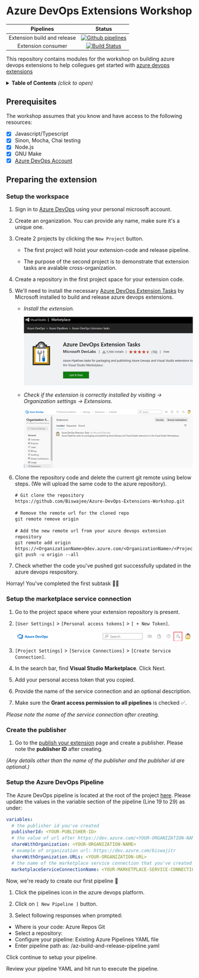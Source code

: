 # Azure DevOps Extensions Workshop

| Pipelines | Status |
| :--: | :--: |
| Extension build and release | [![Github pipelines](https://github.com/Biswajee/Azure-DevOps-Extensions-Workshop/actions/workflows/workflow.yaml/badge.svg?branch=master)](https://github.com/Biswajee/Azure-DevOps-Extensions-Workshop/actions/workflows/workflow.yaml) |
| Extension consumer | [![Build Status](https://biswajitr.visualstudio.com/Azure%20pipelines/_apis/build/status/extension-test?branchName=main)](https://biswajitr.visualstudio.com/Azure%20pipelines/_build/latest?definitionId=30&branchName=main) |

This repository contains modules for the workshop on building azure devops extensions
to help collegues get started with [azure devops extensions](https://docs.microsoft.com/en-us/azure/devops/extend/overview?view=azure-devops)

<details>
<summary><b>Table of Contents</b> <I>(click to open)</I></summary>

- [Azure DevOps Extensions Workshop](#azure-devops-extensions-workshop)
  - [Prerequisites](#prerequisites)
  - [Preparing the extension](#preparing-the-extension)
    - [Setup the workspace](#setup-the-workspace)
    - [Setup the marketplace service connection](#setup-the-marketplace-service-connection)
    - [Create the publisher](#create-the-publisher)
    - [Setup the Azure DevOps Pipeline](#setup-the-azure-devops-pipeline)

</details>

## Prerequisites

The workshop assumes that you know and have access to the following resources:

- [x] Javascript/Typescript
- [x] Sinon, Mocha, Chai testing
- [x] Node.js
- [x] GNU Make
- [x] [Azure DevOps Account](https://azure.microsoft.com/en-us/services/devops/)

## Preparing the extension

### Setup the workspace

1. Sign in to [Azure DevOps](https://dev.azure.com/) using your personal microsoft account.

2. Create an organization. You can provide any name, make sure it's a unique one.

3. Create 2 projects by clicking the `New Project` button.

    - The first project will hoist your extension-code and release pipeline.

    - The purpose of the second project is to demonstrate that extension tasks are avalable cross-organization.

4. Create a repository in the first project space for your extension code.

5. We'll need to install the necessary [Azure DevOps Extension Tasks](https://marketplace.visualstudio.com/items?itemName=ms-devlabs.vsts-developer-tools-build-tasks) by Microsoft installed to build and release azure devops extensions.

    - _Install the extension._

      ![Azure DevOps Extension task](./demo-images/azure-devops-ext-task.png)

    - _Check if the extension is correctly installed by visiting <OrganizationName> -> Organization settings -> Extensions._

      ![Extension correctly installed](./demo-images/prereq-extension-installed.png)

6. Clone the repository code and delete the current git remote using below steps.
(We will upload the same code to the azure repository).

    ```shell
    # Git clone the repository
    https://github.com/Biswajee/Azure-DevOps-Extensions-Workshop.git

    # Remove the remote url for the cloned repo
    git remote remove origin

    # Add the new remote url from your azure devops extension repository
    git remote add origin https://<OrganizationName>@dev.azure.com/<OrganizationName>/<ProjectName>/_git/<AzureRepositoryName>
    git push -u origin --all
    ```

7. Check whether the code you've pushed got successfully updated in the azure devops respository.

Horray! You've completed the first subtask 🎉🎉

### Setup the marketplace service connection

1. Go to the project space where your extension repository is present.

2. `[User Settings]` > `[Personal access tokens]` > `[ + New Token]`.

    ![User settings location](./demo-images/user-settings.png)

3. `[Project Settings]` > `[Service Connections]` > `[Create Service Connection]`.

4. In the search bar, find **Visual Studio Marketplace**. Click Next.

5. Add your personal access token that you copied.

6. Provide the name of the service connection and an optional description.

7. Make sure the **Grant access permission to all pipelines** is checked ✅.

_Please note the name of the service connection after creating._

### Create the publisher

1. Go to the [publish your extension](https://marketplace.visualstudio.com/manage/createpublisher?managePageRedirect=true) page and create a publisher. Please note the **publisher ID** after creating.

_(Any details other than the name of the publisher and the publsher id are optional.)_

### Setup the Azure DevOps Pipeline

The Azure DevOps pipeline is located at the root of the project
[here](./az-build-and-release-pipeline.yaml).
Please update the values in the variable section of the pipeline (Line 19 to 29) as under:

```yaml
variables:
  # the publisher id you've created
  publisherId: <YOUR-PUBLISHER-ID>
  # the value of url after https://dev.azure.com/<YOUR-ORGANIZATION-NAME>
  shareWithOrganization: <YOUR-ORGANIZATION-NAME>
  # example of organization url: https://dev.azure.com/biswajitr
  shareWithOrganization.URLs: <YOUR-ORGANIZATION-URL> 
  # the name of the marketplace service connection that you've created
  marketplaceServiceConnectionName: <YOUR-MARKETPLACE-SERVICE-CONNECTION>
```

Now, we're ready to create our first pipeline 🎉

1. Click the pipelines icon in the azure devops platform.

2. Click on `[ New Pipeline ]` button.

3. Select following responses when prompted:
  - Where is your code: Azure Repos Git
  - Select a repository: <YOUR-REPOSITORY>
  - Configure your pipeline: Existing Azure Pipelines YAML file
  - Enter pipeline path as: /az-build-and-release-pipeline.yaml

Click continue to setup your pipeline.

Review your pipeline YAML and hit run to execute the pipeline.
